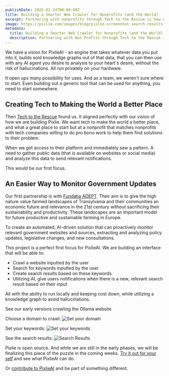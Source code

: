 ```yaml
---
publishDate: 2025-02-24T00:00:00Z
title: Building a Smarter Web Crawler for Nonprofits (and the World)
excerpt: Partnering with nonprofits through Tech to the Rescue is how we are bringing our product to life. Our first mission is supporting Fundatia ADEPT give farmers of Transylvania an economic future without sacrificing their sustainability.
image: https://pixlie.com/images/blog/pixlie-screenshot-search-results.png
metadata:
  title: Building a Smarter Web Crawler for Nonprofits (and the World)
  description: Partnering with Non Profits through Tech to the Rescue is how we are bringing our product to life.
---
```


We have a vision for PixlieAI - an engine that takes whatever data you put into it, builds sold knowledge graphs out of that data, that you can then use with any AI agent you desire to analysis to your heart's desire, without the risk of hallucinations. All run privately on your hardware. 

It open ups many possibility for uses.  And as a team, we weren't sure where to start. Even building out a generic tool that can be used for anything, you need to start somewhere. 

## Creating Tech to Making the World a Better Place

Then [Tech to the Rescue](https://techtotherescue.org/) found us.  It aligned perfectly with our vision of how we are building Pixlie. We want tech to make the world a better place, and what a great place to start but at a nonprofit that matches nonprofits with tech companies willing to do pro bono work to help them find solutions to their problem. 

When we got access to their platform and immediately saw a pattern.  A need to gather public data (that is available on websites or social media) and analyze this data to send relevant notifications. 

This would be our first focus. 

## An Easier Way to Monitor Government Updates

Our first partnership is with [Fundatia ADEPT](https://fundatia-adept.org/). Their aim is to give the high nature value farmed landscapes of Transylvania and their communities an economic future and relevance in the 21st century without sacrificing their sustainability and productivity. These landscapes are an important model for future productive and sustainable farming in Europe.

To create an automated, AI-driven solution that can proactively monitor relevant government websites and sources, extracting and analyzing policy updates, legislative changes, and new consultations.

This project is a perfect first focus for PixlieAI.  We are building an interface that will be able to:
 * Crawl a website inputted by the user
 * Search for keywords inputted by the user
 * Create search results based on these keywords
 * Utilizing AI, give users notifications when there is a new, relevant search result based on their input

All with the ability to run locally and keeping cost down, while utilizing a knowledge graph to avoid hallucinations. 

See our early versions crawling the Ollama website

Choose a domain to crawl: 
![Set your domain](https://pixlie.com/images/blog/pixlie-screenshot-website.png)

Set your keywords:
![Set your keywords](https://pixlie.com/images/blog/pixlie-screenshot-searchterm.png)

See the search results:
![Search Results](https://pixlie.com/images/blog/pixlie-screenshot-search-results.png)

Pixlie is open source. And while we are still in the early phases, we will be finalizing this piece of the puzzle in the coming weeks. [Try it out for your self](https://github.com/pixlie/PixlieAI) and see what PixlieAI can do. 

Or [contribute to PixlieAI](https://github.com/pixlie/PixlieAI) and be part of something different. 